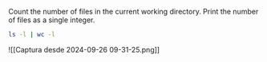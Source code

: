 Count the number of files in the current working directory. Print the number of files as a single integer.

```bash
ls -l | wc -l
```

![[Captura desde 2024-09-26 09-31-25.png]]